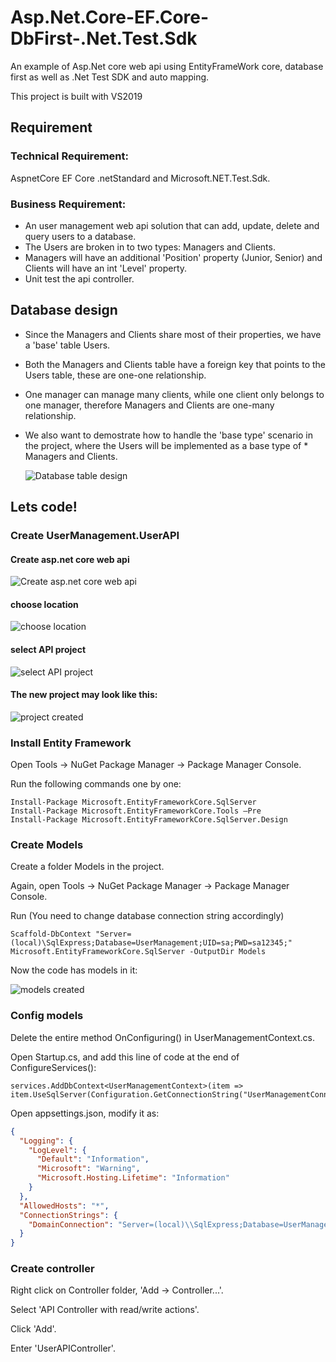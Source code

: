 # Asp.Net.Core-EF.Core-DbFirst-.Net.Test.Sdk
An example of Asp.Net core web api using EntityFrameWork core, database first as well as .Net Test SDK and auto mapping.

This project is built with VS2019

## Requirement
### Technical Requirement: 
AspnetCore EF Core .netStandard and Microsoft.NET.Test.Sdk.
### Business Requirement: 
* An user management web api solution that can add, update, delete and query users to a database.
* The Users are broken in to two types: Managers and Clients.
* Managers will have an additional 'Position' property (Junior, Senior) and Clients will have an int 'Level' property.
* Unit test the api controller.

## Database design
* Since the Managers and Clients share most of their properties, we have a 'base' table Users.
* Both the Managers and Clients table have a foreign key that points to the Users table, these are one-one relationship.
* One manager can manage many clients, while one client only belongs to one manager, therefore Managers and Clients are one-many  relationship.
* We also want to demostrate how to handle the 'base type' scenario in the project, where the Users will be implemented as a base type of *  Managers and Clients.
  
  ![Database table design](/images/db-diagram.PNG)

## Lets code!
### Create UserManagement.UserAPI

#### Create asp.net core web api
![Create asp.net core web api](/images/create-asp.net-core-web-application.PNG)
#### choose location
![choose location](/images/choose-location.PNG)
#### select API project
![select API project](/images/select-API-project.PNG)
#### The new project may look like this:
![project created](/images/project-created.PNG)

### Install Entity Framework
Open Tools -> NuGet Package Manager -> Package Manager Console.

Run the following commands one by one:

``` Package Manager Console Commands
Install-Package Microsoft.EntityFrameworkCore.SqlServer
Install-Package Microsoft.EntityFrameworkCore.Tools –Pre
Install-Package Microsoft.EntityFrameworkCore.SqlServer.Design
```
### Create Models
Create a folder Models in the project.

Again, open Tools -> NuGet Package Manager -> Package Manager Console.

Run (You need to change database connection string accordingly)

``` Package Manager Console Commands
Scaffold-DbContext "Server=(local)\SqlExpress;Database=UserManagement;UID=sa;PWD=sa12345;" Microsoft.EntityFrameworkCore.SqlServer -OutputDir Models
```
Now the code has models in it:

![models created](/images/models-created.PNG)

### Config models
Delete the entire method OnConfiguring() in UserManagementContext.cs.

Open Startup.cs, and add this line of code at the end of ConfigureServices():

``` Don't forget to resolve namespace reference using VS2019 code suggestion
services.AddDbContext<UserManagementContext>(item => item.UseSqlServer(Configuration.GetConnectionString("UserManagementConnection")));
```
Open appsettings.json, modify it as:

``` appsettings.json
{
  "Logging": {
    "LogLevel": {
      "Default": "Information",
      "Microsoft": "Warning",
      "Microsoft.Hosting.Lifetime": "Information"
    }
  },
  "AllowedHosts": "*",
  "ConnectionStrings": {
    "DomainConnection": "Server=(local)\\SqlExpress;Database=UserManagement;UID=sa;PWD=sa12345;"
  }
}
```
### Create controller
Right click on Controller folder, 'Add -> Controller...'.

Select 'API Controller with read/write actions'.

Click 'Add'.

Enter 'UserAPIController'.



 


